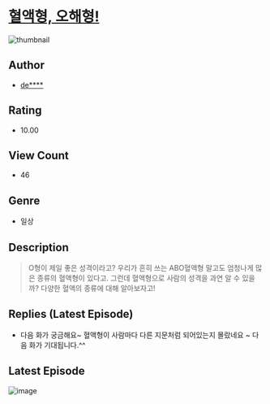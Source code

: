 # [혈액형, 오해형!](https://comic.naver.com/bestChallenge/list?titleId=810817)
![thumbnail](https://image-comic.pstatic.net/user_contents_data/challenge_comic/2023/05/24/upload_3904731267122804790_480x623.jpeg)

## Author
- [de****](https://comic.naver.com/artistTitle?id=367076)

## Rating
- 10.00

## View Count
- 46

## Genre
- 일상

## Description
> O형이 제일 좋은 성격이라고? 우리가 흔히 쓰는 ABO혈액형 말고도 엄청나게 많은 종류의 혈액형이 있다고. 그런데 혈액형으로 사람의 성격을 과연 알 수 있을까? 다양한 혈액의 종류에 대해 알아보자고!

## Replies (Latest Episode)
- 다음 화가 궁금해요~ 혈액형이 사람마다 다른 지문처럼 되어있는지 몰랐네요 ~ 다음 화가 기대됩니다.^^

## Latest Episode
![image](https://image-comic.pstatic.net/user_contents_data/challenge_comic/2023/05/24/367076/upload_3832618487821709623.jpeg)
